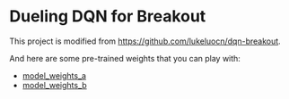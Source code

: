 Dueling DQN for Breakout
================

This project is modified from https://github.com/lukeluocn/dqn-breakout.

And here are some pre-trained weights that you can play with:
- [model_weights_a](https://github.com/lukeluocn/dqn-breakout/releases/download/v0.0.0/model_weights_a)
- [model_weights_b](https://github.com/lukeluocn/dqn-breakout/releases/download/v0.0.0/model_weights_b)
